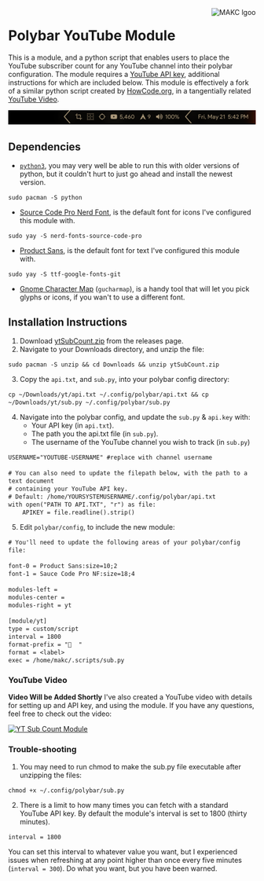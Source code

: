 <a href="https://makc.co">
    <img src="https://makccr.github.io/images/github-header.svg" alt="MAKC lgoo" title="MAKC" align="right" height="60" />
</a>

# Polybar YouTube Module
This is a module, and a python script that enables users to place the YouTube subscriber count for any YouTube channel into their polybar configuration. The module requires a [YouTube API key](https://developers.google.com/youtube/v3/getting-started), additional instructions for which are included below. This module is effectively a fork of a similar python script created by [HowCode.org](https://howcode.org/), in a tangentially related [YouTube Video](https://www.youtube.com/watch?v=jaxjVqgLEs0).

<p align="center">
<img src="https://raw.githubusercontent.com/makccr/pyt/main/shot.png">
</p>

## Dependencies
* [``python3``](https://github.com/python), you may very well be able to run this with older versions of python, but it couldn't hurt to just go ahead and install the newest version.
```
sudo pacman -S python
```
* [Source Code Pro Nerd Font](https://github.com/ryanoasis/nerd-fonts), is the default font for icons I've configured this module with.
```
sudo yay -S nerd-fonts-source-code-pro
```
* [Product Sans](https://befonts.com/product-sans-font.html), is the default font for text I've configured this module with.
```
sudo yay -S ttf-google-fonts-git
```
* [Gnome Character Map](https://wiki.gnome.org/Apps/Gucharmap) (``gucharmap``), is a handy tool that will let you pick glyphs or icons, if you wan't to use a different font.

## Installation Instructions
1. Download [ytSubCount.zip](https://github.com/makccr/pyt/releases) from the releases page. 
2. Navigate to your Downloads directory, and unzip the file:
```
sudo pacman -S unzip && cd Downloads && unzip ytSubCount.zip
```
3. Copy the ``api.txt``, and ``sub.py``, into your polybar config directory:
```
cp ~/Downloads/yt/api.txt ~/.config/polybar/api.txt && cp ~/Downloads/yt/sub.py ~/.config/polybar/sub.py
```
4. Navigate into the polybar config, and update the ``sub.py`` & ``api.key`` with:
    * Your API key (in ``api.txt``).
    * The path you the api.txt file (in ``sub.py``).
    * The username of the YouTube channel you wish to track (in ``sub.py``)
```
USERNAME="YOUTUBE-USERNAME" #replace with channel username

# You can also need to update the filepath below, with the path to a text document
# containing your YouTube API key.
# Default: /home/YOURSYSTEMUSERNAME/.config/polybar/api.txt
with open("PATH TO API.TXT", "r") as file:
    APIKEY = file.readline().strip()
```
5. Edit ``polybar/config``, to include the new module: 
```
# You'll need to update the following areas of your polybar/config file:

font-0 = Product Sans:size=10;2
font-1 = Sauce Code Pro NF:size=18;4

modules-left = 
modules-center = 
modules-right = yt 

[module/yt]
type = custom/script
interval = 1800
format-prefix = "  "
format = <label>
exec = /home/makc/.scripts/sub.py
```

### YouTube Video
**Video Will be Added Shortly**
I've also created a YouTube video with details for setting up and API key, and using the module. If you have any questions, feel free to check out the video: 

[![YT Sub Count Module](https://img.youtube.com/vi/VIDEOID/maxresdefault.jpg)](https://youtu.be/VIDEOID)

### Trouble-shooting 
1. You may need to run chmod to make the sub.py file executable after unzipping the files: 
```
chmod +x ~/.config/polybar/sub.py
```
2. There is a limit to how many times you can fetch with a standard YouTube API key. By default the module's interval is set to 1800 (thirty minutes). 
```
interval = 1800
```
You can set this interval to whatever value you want, but I experienced issues when refreshing at any point higher than once every five minutes (``interval = 300``). Do what you want, but you have been warned.
